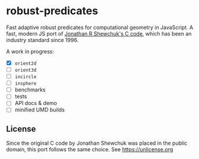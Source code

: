 # robust-predicates

Fast adaptive robust predicates for computational geometry in JavaScript. A fast, modern JS port of [Jonathan R Shewchuk's C code](https://www.cs.cmu.edu/~quake/robust.html), which has been an industry standard since 1996.

A work in progress:

- [x] `orient2d`
- [ ] `orient3d`
- [ ] `incircle`
- [ ] `insphere`
- [ ] benchmarks
- [ ] tests
- [ ] API docs & demo
- [ ] minified UMD builds

## License

Since the original C code by Jonathan Shewchuk was placed in the public domain, this port follows the same choice. See https://unlicense.org
